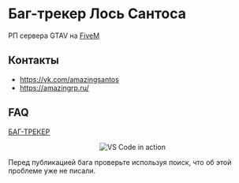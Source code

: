 # Баг-трекер Лось Сантоса
РП сервера GTAV на [FiveM](https://fivem.net/)

## Контакты
* https://vk.com/amazingsantos
* https://amazingrp.ru/

## FAQ
[БАГ-ТРЕКЕР](https://github.com/SnaiCrys/BUG-TRACKER/issues)

<p align="center">
  <img alt="VS Code in action" src="https://i.imgur.com/xgD6L43.gif">
</p>

Перед публикацией бага проверьте используя поиск, что об этой проблеме уже не писали.
